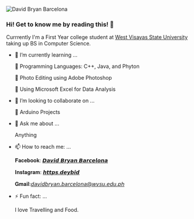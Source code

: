 ![David Bryan Barcelona](https://user-images.githubusercontent.com/99592635/153757101-df08a32d-dc8c-4659-b184-514c78a6ca39.gif)

### Hi! Get to know me by reading this! 👋

Currrently I'm a First Year college student at [West Visayas State University](https://wvsu.edu.ph/) taking up BS in Computer Science.

- 🌱 I’m currently learning ...


	🔐 Programming Languages: C++, Java, and Phyton

	🔐 Photo Editing using Adobe Photoshop

	🔐 Using Microsoft Excel for Data Analysis



- 👯 I’m looking to collaborate on ...

	🔎 Arduino Projects

- 💬 Ask me about ...

	Anything

- 📫 How to reach me: ...

	𝐅𝐚𝐜𝐞𝐛𝐨𝐨𝐤: [𝘿𝙖𝙫𝙞𝙙 𝘽𝙧𝙮𝙖𝙣 𝘽𝙖𝙧𝙘𝙚𝙡𝙤𝙣𝙖](https://www.facebook.com/davidbryanbarcelona/)

	𝐈𝐧𝐬𝐭𝐚𝐠𝐫𝐚𝐦: [𝙝𝙩𝙩𝙥𝙨.𝙙𝙚𝙮𝙗𝙞𝙙](https://www.instagram.com/https.deybid/)

	𝐆𝐦𝐚𝐢𝐥:𝘥𝘢𝘷𝘪𝘥𝘣𝘳𝘺𝘢𝘯.𝘣𝘢𝘳𝘤𝘦𝘭𝘰𝘯𝘢@𝘸𝘷𝘴𝘶.𝘦𝘥𝘶.𝘱𝘩

- ⚡ Fun fact: ...

	I love Travelling and Food.



